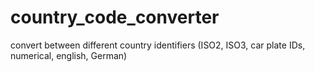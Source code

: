 # country_code_converter
convert between different country identifiers (ISO2, ISO3, car plate IDs, numerical, english, German)
